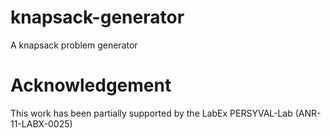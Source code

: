knapsack-generator
==================

A knapsack problem generator

Acknowledgement
================

This work has been partially supported by the LabEx PERSYVAL-Lab (ANR-11-LABX-0025)

